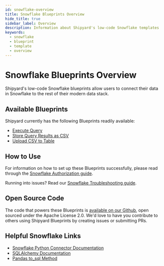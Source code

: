 ```yaml
---
id: snowflake-overview
title: Snowflake Blueprints Overview
hide_title: true
sidebar_label: Overview
description: Information about Shipyard's low-code Snowflake templates.
keywords:
  - snowflake
  - blueprint
  - template
  - overview
---
```


# Snowflake Blueprints Overview

Shipyard's low-code Snowflake blueprints allow users to connect their data in Snowflake to the rest of their modern data stack.

## Available Blueprints
Shipyard currently has the following Blueprints readily available:
- [Execute Query](snowflake-execute-query)
- [Store Query Results as CSV](snowflake-store-query-results-as-csv)
- [Upload CSV to Table](snowflake-upload-csv-to-table)

## How to Use
For information on how to set up these Blueprints successfully, please read through the [Snowflake Authorization guide](snowflake-authorization).

Running into issues? Read our [Snowflake Troubleshooting guide](snowflake-troubleshooting).

## Open Source Code
The code that powers these Blueprints is [available on our Github](https://github.com/shipyardapp/snowflake-blueprints), open sourced under the Apache License 2.0. We'd love to have you contribute to others using Shipyard Blueprints by creating issues or submitting PRs.

## Helpful Snowflake Links
- [Snowflake Python Connector Documentation](https://docs.snowflake.com/en/user-guide/python-connector.html)
- [SQLAlchemy Documentation](https://docs.sqlalchemy.org/en/13/)
- [Pandas to_sql Method](https://pandas.pydata.org/pandas-docs/stable/reference/api/pandas.DataFrame.to_sql.html)